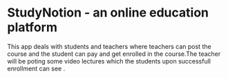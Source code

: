 # StudyNotion - an online education platform 

This app deals with students and teachers where teachers can post the course and the student can pay and get enrolled in the course.The teacher will be poting some video lectures which the students upon successfull enrollment can see .
